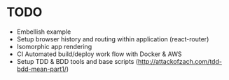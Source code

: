 # TODO

- Embellish example
- Setup browser history and routing within application (react-router)
- Isomorphic app rendering
- CI Automated build/deploy work flow with Docker & AWS
- Setup TDD & BDD tools and base scripts (http://attackofzach.com/tdd-bdd-mean-part1/)
